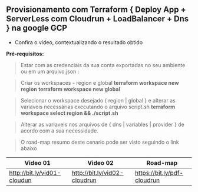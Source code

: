 ## Provisionamento com Terraform { Deploy App + ServerLess com Cloudrun + LoadBalancer + Dns } na google  GCP
  - Confira o vídeo,  contextualizando o resultado obtido 
  
  __Pré-requisitos:__
> Estar com as credenciais da sua conta exportadas no seu ambiente ou em um arquivo.json :

> Criar os workspaces - region e global
__terraform workspace new region__
__terraform workspace new global__

> Selecionar o workspace desejado { region | global } e alterar as variaveis necessárias executando o arquivo script.sh 
__terraform workspace select region  &&  ./script.sh__

> Alterar as variaveis nos arquivos de { dns |  variables | provider }  de acordo com a sua necessidade.

> O road-map resumo deste cenario pode ser visto seguindo o link abaixo

Video 01                      | Video 02                      |  Road-map
----------------------------- | ----------------------------- | -------------
http://bit.ly/vid01-cloudun   | http://bit.ly/vid02-cloudrun  |  https://bit.ly/pdf-cloudrun
